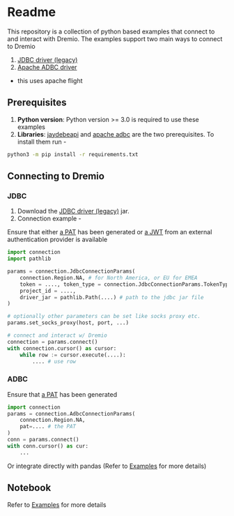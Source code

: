 # Readme

This repository is a collection of python based examples that connect to and interact with Dremio. The examples support two main ways to connect to Dremio

1. [JDBC driver (legacy)](https://docs.dremio.com/cloud/sonar/client-apps/drivers/jdbc/)
2. [Apache ADBC driver](https://arrow.apache.org/adbc/main/faq.html#what-exactly-is-adbc)
  - this uses apache flight

## Prerequisites

1. **Python version**: Python version >= 3.0 is required to use these examples
2. **Libraries**: [jaydebeapi](https://pypi.org/project/JayDeBeApi/) and [apache adbc](https://arrow.apache.org/adbc/main/python/driver_manager.html#installation) are the two prerequisites. To install them run - 

```sh
python3 -m pip install -r requirements.txt
```

## Connecting to Dremio

### JDBC

1. Download the [JDBC driver (legacy)](https://docs.dremio.com/cloud/sonar/client-apps/drivers/jdbc/) jar. 
2. Connection example - 

Ensure that either [a PAT](https://docs.dremio.com/cloud/security/authentication/personal-access-token/#creating-a-token) has been generated or [a JWT](https://docs.dremio.com/cloud/security/app-authentication/external-token/) from an external authentication provider is available

```python
import connection
import pathlib

params = connection.JdbcConnectionParams(
    connection.Region.NA, # for North America, or EU for EMEA
    token = ...., token_type = connection.JdbcConnectionParams.TokenType.PAT, # for PAT
    project_id = ....,
    driver_jar = pathlib.Path(....) # path to the jdbc jar file
)

# optionally other parameters can be set like socks proxy etc.
params.set_socks_proxy(host, port, ...)

# connect and interact w/ Dremio
connection = params.connect()
with connection.cursor() as cursor:
    while row := cursor.execute(....):
        .... # use row
```

### ADBC

Ensure that [a PAT](https://docs.dremio.com/cloud/security/authentication/personal-access-token/#creating-a-token) has been generated

```python
import connection
params = connection.AdbcConnectionParams(
    connection.Region.NA,
    pat=.... # the PAT
)
conn = params.connect()
with conn.cursor() as cur:
    ...
```

Or integrate directly with pandas (Refer to [Examples](Examples.ipynb) for more details)

## Notebook

Refer to [Examples](Examples.ipynb) for more details